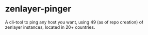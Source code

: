 # zenlayer-pinger
A cli-tool to ping any host you want, using 49 (as of repo creation) of zenlayer instances, located in 20+ countries.
